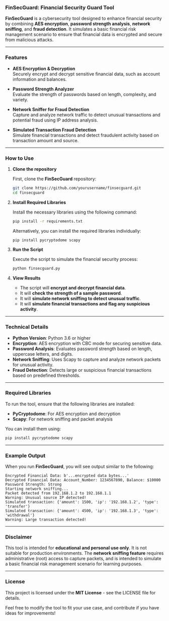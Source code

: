

### **FinSecGuard: Financial Security Guard Tool**

**FinSecGuard** is a cybersecurity tool designed to enhance financial security by combining **AES encryption**, **password strength analysis**, **network sniffing**, and **fraud detection**. It simulates a basic financial risk management scenario to ensure that financial data is encrypted and secure from malicious attacks.

---

### **Features**

- **AES Encryption & Decryption**  
  Securely encrypt and decrypt sensitive financial data, such as account information and balances.  

- **Password Strength Analyzer**  
  Evaluate the strength of passwords based on length, complexity, and variety.  

- **Network Sniffer for Fraud Detection**  
  Capture and analyze network traffic to detect unusual transactions and potential fraud using IP address analysis.  

- **Simulated Transaction Fraud Detection**  
  Simulate financial transactions and detect fraudulent activity based on transaction amount and source.  

---

### **How to Use**

1. **Clone the repository**  

   First, clone the **FinSecGuard** repository:  
   ```bash
   git clone https://github.com/yourusername/finsecguard.git  
   cd finsecguard  
   ```

2. **Install Required Libraries**  

   Install the necessary libraries using the following command:  
   ```bash
   pip install -r requirements.txt  
   ```  
   Alternatively, you can install the required libraries individually:  
   ```bash
   pip install pycryptodome scapy  
   ```

3. **Run the Script**  

   Execute the script to simulate the financial security process:  
   ```bash
   python finsecguard.py  
   ```

4. **View Results**  
   - The script will **encrypt and decrypt financial data**.  
   - It will **check the strength of a sample password**.  
   - It will **simulate network sniffing to detect unusual traffic**.  
   - It will **simulate financial transactions and flag any suspicious activity**.  

---

### **Technical Details**

- **Python Version**: Python 3.6 or higher  
- **Encryption**: AES encryption with CBC mode for securing sensitive data.  
- **Password Analysis**: Evaluates password strength based on length, uppercase letters, and digits.  
- **Network Sniffing**: Uses Scapy to capture and analyze network packets for unusual activity.  
- **Fraud Detection**: Detects large or suspicious financial transactions based on predefined thresholds.  

---

### **Required Libraries**

To run the tool, ensure that the following libraries are installed:  
- **PyCryptodome**: For AES encryption and decryption  
- **Scapy**: For network sniffing and packet analysis  

You can install them using:  
```bash
pip install pycryptodome scapy  
```

---

### **Example Output**

When you run **FinSecGuard**, you will see output similar to the following:  
```
Encrypted Financial Data: b'...encrypted data bytes...'  
Decrypted Financial Data: Account_Number: 1234567890, Balance: $10000  
Password Strength: Strong  
Starting network sniffing...  
Packet detected from 192.168.1.2 to 192.168.1.1  
Warning: Unusual source IP detected!  
Simulated transaction: {'amount': 1500, 'ip': '192.168.1.2', 'type': 'transfer'}  
Simulated transaction: {'amount': 4500, 'ip': '192.168.1.3', 'type': 'withdrawal'}  
Warning: Large transaction detected!  
```

---

### **Disclaimer**

This tool is intended for **educational and personal use only**. It is not suitable for production environments. The **network sniffing feature** requires administrative (root) access to capture packets, and is intended to simulate a basic financial risk management scenario for learning purposes.

---

### **License**

This project is licensed under the **MIT License** - see the LICENSE file for details.  

Feel free to modify the tool to fit your use case, and contribute if you have ideas for improvements!  
